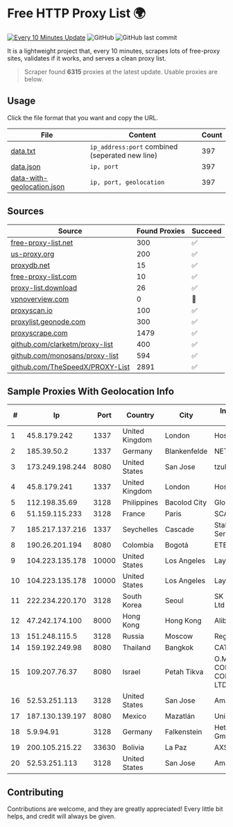 
# Free HTTP Proxy List 🌍

[![Every 10 Minutes Update](https://github.com/mertguvencli/http-proxy-list/actions/workflows/main.yml/badge.svg?branch=main)](https://github.com/mertguvencli/http-proxy-list/actions/workflows/main.yml)
![GitHub](https://img.shields.io/github/license/mertguvencli/http-proxy-list)
![GitHub last commit](https://img.shields.io/github/last-commit/mertguvencli/http-proxy-list)

It is a lightweight project that, every 10 minutes, scrapes lots of free-proxy sites, validates if it works, and serves a clean proxy list.


> Scraper found **6315** proxies at the latest update. Usable proxies are below.

## Usage

Click the file format that you want and copy the URL.


|File|Content|Count|
|----|-------|-----|
|[data.txt](https://raw.githubusercontent.com/mertguvencli/http-proxy-list/main/proxy-list/data.txt)|`ip_address:port` combined (seperated new line)|397|
|[data.json](https://raw.githubusercontent.com/mertguvencli/http-proxy-list/main/proxy-list/data.json)|`ip, port`|397|
|[data-with-geolocation.json](https://raw.githubusercontent.com/mertguvencli/http-proxy-list/main/proxy-list/data-with-geolocation.json)|`ip, port, geolocation`|397|

## Sources

|Source|Found Proxies|Succeed|
|------|-------------|-------|
|[free-proxy-list.net](https://free-proxy-list.net)|300|✅|
|[us-proxy.org](https://www.us-proxy.org)|200|✅|
|[proxydb.net](http://proxydb.net)|15|✅|
|[free-proxy-list.com](https://free-proxy-list.com/?page=&port=&type%5B%5D=http&type%5B%5D=https&up_time=0&search=Search)|10|✅|
|[proxy-list.download](https://www.proxy-list.download/HTTP)|26|✅|
|[vpnoverview.com](https://vpnoverview.com/privacy/anonymous-browsing/free-proxy-servers)|0|🚫|
|[proxyscan.io](https://www.proxyscan.io)|100|✅|
|[proxylist.geonode.com](https://proxylist.geonode.com/api/proxy-list?limit=300&page=1&sort_by=lastChecked&sort_type=desc&protocols=http,https)|300|✅|
|[proxyscrape.com](https://api.proxyscrape.com/v2/?request=displayproxies&protocol=http&timeout=10000&country=all&ssl=all&anonymity=all)|1479|✅|
|[github.com/clarketm/proxy-list](https://raw.githubusercontent.com/clarketm/proxy-list/master/proxy-list-raw.txt)|400|✅|
|[github.com/monosans/proxy-list](https://raw.githubusercontent.com/monosans/proxy-list/main/proxies/http.txt)|594|✅|
|[github.com/TheSpeedX/PROXY-List](https://raw.githubusercontent.com/TheSpeedX/PROXY-List/master/http.txt)|2891|✅|


## Sample Proxies With Geolocation Info

|#|Ip|Port|Country|City|Internet Service Provider|
|-|--|----|-------|----|-------------------------|
|1|45.8.179.242|1337|United Kingdom|London|Hostland LLC|
|2|185.39.50.2|1337|Germany|Blankenfelde|NETZNUTZ|
|3|173.249.198.244|8080|United States|San Jose|tzulo, inc.|
|4|45.8.179.241|1337|United Kingdom|London|Hostland LLC|
|5|112.198.35.69|3128|Philippines|Bacolod City|Globe Telecom|
|6|51.159.115.233|3128|France|Paris|SCALEWAY|
|7|185.217.137.216|1337|Seychelles|Cascade|Stallion Network Services Limited|
|8|190.26.201.194|8080|Colombia|Bogotá|ETB - Colombia|
|9|104.223.135.178|10000|United States|Los Angeles|LayerHost|
|10|104.223.135.178|10000|United States|Los Angeles|LayerHost|
|11|222.234.220.170|3128|South Korea|Seoul|SK Broadband Co Ltd|
|12|47.242.174.100|8000|Hong Kong|Hong Kong|Alibaba.com LLC|
|13|151.248.115.5|3128|Russia|Moscow|Reg.Ru|
|14|159.192.249.98|8080|Thailand|Bangkok|CAT-BB|
|15|109.207.76.37|8080|Israel|Petah Tikva|O.M.C. COMPUTERS & COMMUNICATIONS LTD|
|16|52.53.251.113|3128|United States|San Jose|Amazon.com, Inc.|
|17|187.130.139.197|8080|Mexico|Mazatlán|Uninet S.A. de C.V.|
|18|5.9.94.91|3128|Germany|Falkenstein|Hetzner Online GmbH|
|19|200.105.215.22|33630|Bolivia|La Paz|AXS Bolivia S. A.|
|20|52.53.251.113|3128|United States|San Jose|Amazon.com, Inc.|



## Contributing

Contributions are welcome, and they are greatly appreciated! Every
little bit helps, and credit will always be given.

